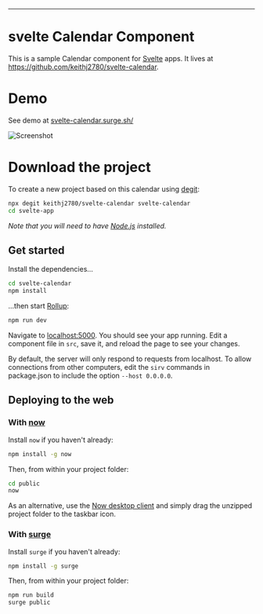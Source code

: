 
---

# svelte Calendar Component

This is a sample Calendar component for [Svelte](https://svelte.dev) apps. It lives at https://github.com/keithj2780/svelte-calendar.

# Demo

See demo at [svelte-calendar.surge.sh/](http://svelte-calendar.surge.sh/)

![Screenshot](https://github.com/keithj2780/svelte-calendar/screenshot.png "Screenshot")


# Download the project

To create a new project based on this calendar using [degit](https://github.com/Rich-Harris/degit):

```bash
npx degit keithj2780/svelte-calendar svelte-calendar
cd svelte-app
```

*Note that you will need to have [Node.js](https://nodejs.org) installed.*


## Get started

Install the dependencies...

```bash
cd svelte-calendar
npm install
```

...then start [Rollup](https://rollupjs.org):

```bash
npm run dev
```

Navigate to [localhost:5000](http://localhost:5000). You should see your app running. Edit a component file in `src`, save it, and reload the page to see your changes.

By default, the server will only respond to requests from localhost. To allow connections from other computers, edit the `sirv` commands in package.json to include the option `--host 0.0.0.0`.


## Deploying to the web

### With [now](https://zeit.co/now)

Install `now` if you haven't already:

```bash
npm install -g now
```

Then, from within your project folder:

```bash
cd public
now
```

As an alternative, use the [Now desktop client](https://zeit.co/download) and simply drag the unzipped project folder to the taskbar icon.

### With [surge](https://surge.sh/)

Install `surge` if you haven't already:

```bash
npm install -g surge
```

Then, from within your project folder:

```bash
npm run build
surge public
```
